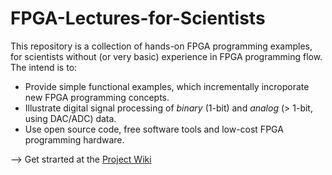 # FPGA-Lectures-for-Scientists
This repository is a collection of hands-on FPGA programming examples, for scientists without (or very basic) experience in FPGA programming flow. The intend is to:
* Provide simple functional examples, which incrementally incroporate new FPGA programming concepts. 
* Illustrate digital signal processing of *binary* (1-bit) and *analog* (> 1-bit, using DAC/ADC) data.
* Use open source code, free software tools and low-cost FPGA programming hardware.  

--> Get strarted at the [Project Wiki](https://github.com/dspsandbox/FPGA-Lectures-for-Scientists/wiki)
